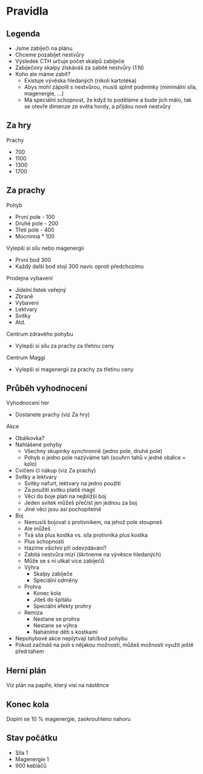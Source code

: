 # Pravidla

## Legenda

* Jsme zabíječi na plánu
* Chceme pozabíjet nestvůry
* Výsledek CTH určuje počet skalpů zabíječe
* Zabíječovy skalpy získáváš za zabité nestvůry (1:N)
* Koho ale máme zabít?
  * Existuje vývěska hledaných (nikoli kartotéka)
  * Abys mohl zápolit s nestvůrou, musíš splnit podmínky (minimální síla, magenergie, ...)
  * Má speciální schopnost, že když to poděláme a bude jich málo, tak se otevře dimenze ze světa hordy, a přijdou nové nestvůry

## Za hry

Prachy

* 700
* 1100
* 1300
* 1700

## Za prachy

Pohyb

* První pole - 100
* Druhé pole - 200
* Třetí pole - 400
* Mocninná * 100

Vylepši si sílu nebo magenergii

* První bod 300
* Každý další bod stojí 300 navíc oproti předchozímu

Prodejna vybavení

* Jídelní lístek veřejný
* Zbraně
* Vybavení
* Lektvary
* Svitky
* Atd.

Centrum zdravého pohybu

* Vylepši si sílu za prachy za třetinu ceny

Centrum Maggi

* Vylepši si magenergii za prachy za třetinu ceny

## Průběh vyhodnocení

Vyhodnocení her

* Dostanete prachy (viz Za hry)

Akce

* Obálkovka?
* Nahlášené pohyby
  * Všechny skupinky synchronně (jedno pole, druhé pole)
  * Pohyb o jedno pole nazýváme tah (souhrn tahů v jedné obálce = kolo)
* Cvičení či nákup (viz Za prachy)
* Svitky a lektvary
  * Svitky nafurt, lektvary na jedno použití
  * Za použití svitku platíš magií
  * Věci do boje platí na nejbližší boj
  * Jeden svitek můžeš přečíst jen jednou za boj
  * Jiné věci jsou asi pochopitelné
* Boj
  * Nemusíš bojovat s protivníkem, na jehož pole stoupneš
  * Ale můžeš
  * Tvá síla plus kostka vs. síla protivníka plus kostka
  * Plus schopnosti
  * Házíme všichni při odevzdávání?
  * Zabitá nestvůra mizí (škrtneme na vývěsce hledaných)
  * Může se s ní utkat více zabíječů
  * Výhra
    * Skalpy zabíječe
    * Speciální odměny
  * Prohra
    * Konec kola
    * Jdeš do špitálu
    * Speciální efekty prohry
  * Remíza
    * Nestane se prohra
    * Nestane se výhra
    * Naháníme děti s kostkami
* Nepohybové akce neplýtvají tah/bod pohybu
* Pokud začínáš na poli s nějakou možností, můžeš možnosti využít ještě před tahem

## Herní plán

Viz plán na papíře, který visí na nástěnce

## Konec kola

Doplní se 10 % magenergie, zaokrouhleno nahoru

## Stav počátku

* Síla 1
* Magenergie 1
* 900 kebláčů

